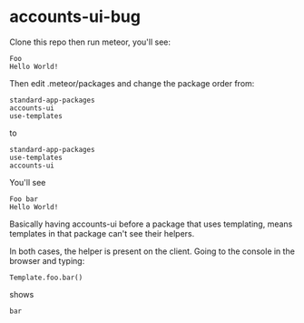accounts-ui-bug
===============

Clone this repo then run meteor, you'll see:

```
Foo
Hello World!
```

Then edit .meteor/packages and change the package order from:

```
standard-app-packages
accounts-ui
use-templates
```

to 

```
standard-app-packages
use-templates
accounts-ui
```

You'll see

```
Foo bar
Hello World!
```


Basically having accounts-ui before a package that uses templating, means templates in that package can't see their helpers.

In both cases, the helper is present on the client. Going to the console in the browser and typing:

```
Template.foo.bar()
```

shows
```
bar
```
